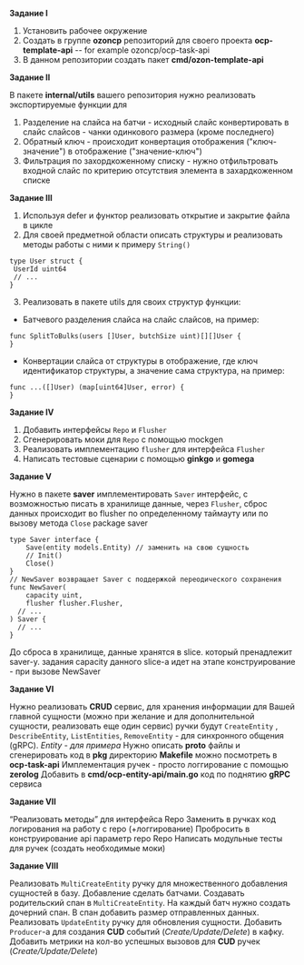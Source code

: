 **Задание I**

1. Установить рабочее окружение
2. Создать в группе **ozoncp** репозиторий для своего проекта **ocp-template-api** -- for example ozoncp/ocp-task-api
3. В данном репозитории создать пакет **cmd/ozon-template-api**

**Задание II**

В пакете **internal/utils** вашего репозитория нужно реализовать экспортируемые функции для
1.  Разделение на слайса на батчи - исходный слайс конвертировать в слайс слайсов - чанки одинкового размера (кроме последнего)
2.  Обратный ключ - происходит конвертация отображения ("ключ-значение") в отображение ("значение-ключ")
3.  Фильтрация по захордкоженному списку - нужно отфильтровать входной слайс по критерию отсутствия элемента в захардкоженном списке

**Задание III**

1. Используя defer и функтор реализовать открытие и закрытие файла в цикле
2. Для своей предметной области описать структуры и
реализовать методы работы с ними к примеру `String()`
```
type User struct {
 UserId uint64
 // ...
}
```
3. Реализовать в пакете utils для своих структур функции:
  - Батчевого разделения слайса на слайс слайсов, на пример:
```
func SplitToBulks(users []User, butchSize uint)[][]User {
}
```
  - Конвертации слайса от структуры в отображение, где ключ идентификатор структуры, а значение сама структура, на пример:
```
func ...([]User) (map[uint64]User, error) {
}
```

**Задание IV**

1. Добавить интерфейсы `Repo` и `Flusher`
2. Сгенерировать моки для `Repo` с помощью mockgen
3. Реализовать имплементацию `flusher` для интерфейса `Flusher`
4. Написать тестовые сценарии с помощью **ginkgo** и **gomega**

**Задание V**

Нужно в пакете **saver** имплементировать `Saver` интерфейс, с возможностью писать в хранилище данные, через `Flusher`, сброс данных происходит во flusher по определенному таймауту или по вызову метода `Close`
package saver
```
type Saver interface {
	Save(entity models.Entity) // заменить на свою сущность
    // Init()
	Close()
}
// NewSaver возвращает Saver с поддержкой переодического сохранения
func NewSaver(
	capacity uint,
	flusher flusher.Flusher,
  // ...
) Saver {
  // ...
}
```
До сброса в хранилище, данные хранятся в slice. который пренадлежит saver-у. задания capacity данного slice-a идет на этапе конструирование -  при вызове NewSaver

**Задание VI**

Нужно реализовать **CRUD** сервис, для хранения информации для Вашей главной сущности (можно при желание и для дополнительной сущности, реализовать еще один сервис)
ручки будут `CreateEntity` , `DescribeEntity`, `ListEntities`, `RemoveEntity` - для синхронного общения (gRPC). _Entity - для примера_
Нужно описать **proto** файлы и сгенерировать код в **pkg** директорию
**Makefile** можно посмотреть в **ocp-task-api**
Имплементация ручек - просто логгирование с помощью **zerolog**
Добавить в **cmd/ocp-entity-api/main.go** код по поднятию **gRPC** сервиса


**Задание VII**

“Реализовать методы” для интерфейса Repo
Заменить в ручках код логирования на работу с repo (+логгирование)
Пробросить в конструирование api параметр repo Repo
Написать модульные тесты для ручек (создать необходимые моки)

**Задание VIII**

Реализовать `MultiCreateEntity` ручку для множественного добавления сущностей в базу. Добавление сделать батчами.
Создавать родительский спан в `MultiCreateEntity`. На каждый батч нужно создать дочерний спан. В спан добавить размер отправленных данных.
Реализовать `UpdateEntity` ручку для обновления сущности.
Добавить `Producer`-a для создания **CUD** событий (_Create/Update/Delete_) в кафку.
Добавить метрики на кол-во успешных вызовов для **CUD** ручек (_Create/Update/Delete_)
